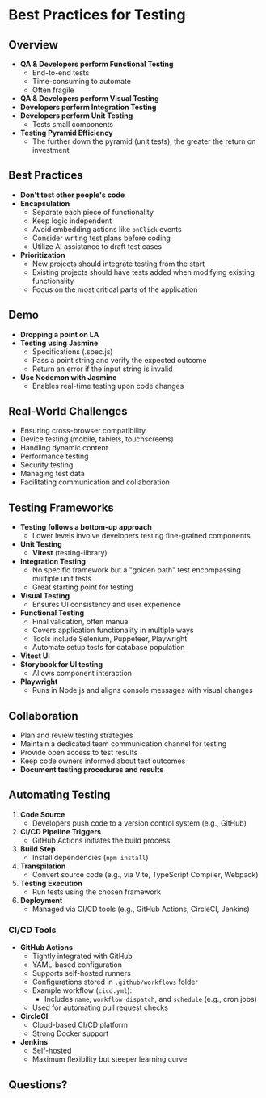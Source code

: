 # Best Practices for Testing

## Overview

- **QA & Developers perform Functional Testing**
  - End-to-end tests
  - Time-consuming to automate
  - Often fragile
- **QA & Developers perform Visual Testing**
- **Developers perform Integration Testing**
- **Developers perform Unit Testing**
  - Tests small components
- **Testing Pyramid Efficiency**
  - The further down the pyramid (unit tests), the greater the return on investment

## Best Practices

- **Don't test other people's code**
- **Encapsulation**
  - Separate each piece of functionality
  - Keep logic independent
  - Avoid embedding actions like `onClick` events
  - Consider writing test plans before coding
  - Utilize AI assistance to draft test cases
- **Prioritization**
  - New projects should integrate testing from the start
  - Existing projects should have tests added when modifying existing functionality
  - Focus on the most critical parts of the application

## Demo

- **Dropping a point on LA**
- **Testing using Jasmine**
  - Specifications (.spec.js)
  - Pass a point string and verify the expected outcome
  - Return an error if the input string is invalid
- **Use Nodemon with Jasmine**
  - Enables real-time testing upon code changes

## Real-World Challenges

- Ensuring cross-browser compatibility
- Device testing (mobile, tablets, touchscreens)
- Handling dynamic content
- Performance testing
- Security testing
- Managing test data
- Facilitating communication and collaboration

## Testing Frameworks

- **Testing follows a bottom-up approach**
  - Lower levels involve developers testing fine-grained components
- **Unit Testing**
  - **Vitest** (testing-library)
- **Integration Testing**
  - No specific framework but a "golden path" test encompassing multiple unit tests
  - Great starting point for testing
- **Visual Testing**
  - Ensures UI consistency and user experience
- **Functional Testing**
  - Final validation, often manual
  - Covers application functionality in multiple ways
  - Tools include Selenium, Puppeteer, Playwright
  - Automate setup tests for database population
- **Vitest UI**
- **Storybook for UI testing**
  - Allows component interaction
- **Playwright**
  - Runs in Node.js and aligns console messages with visual changes

## Collaboration

- Plan and review testing strategies
- Maintain a dedicated team communication channel for testing
- Provide open access to test results
- Keep code owners informed about test outcomes
- **Document testing procedures and results**

## Automating Testing

1. **Code Source**
   - Developers push code to a version control system (e.g., GitHub)
2. **CI/CD Pipeline Triggers**
   - GitHub Actions initiates the build process
3. **Build Step**
   - Install dependencies (`npm install`)
4. **Transpilation**
   - Convert source code (e.g., via Vite, TypeScript Compiler, Webpack)
5. **Testing Execution**
   - Run tests using the chosen framework
6. **Deployment**
   - Managed via CI/CD tools (e.g., GitHub Actions, CircleCI, Jenkins)

### CI/CD Tools

- **GitHub Actions**
  - Tightly integrated with GitHub
  - YAML-based configuration
  - Supports self-hosted runners
  - Configurations stored in `.github/workflows` folder
  - Example workflow (`cicd.yml`):
    - Includes `name`, `workflow_dispatch`, and `schedule` (e.g., cron jobs)
  - Used for automating pull request checks
- **CircleCI**
  - Cloud-based CI/CD platform
  - Strong Docker support
- **Jenkins**
  - Self-hosted
  - Maximum flexibility but steeper learning curve

## Questions?


